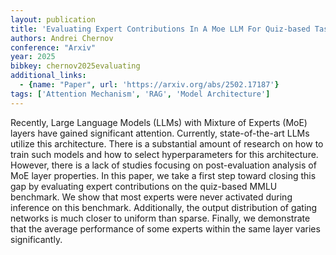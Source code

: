 ```yaml
---
layout: publication
title: 'Evaluating Expert Contributions In A Moe LLM For Quiz-based Tasks'
authors: Andrei Chernov
conference: "Arxiv"
year: 2025
bibkey: chernov2025evaluating
additional_links:
  - {name: "Paper", url: 'https://arxiv.org/abs/2502.17187'}
tags: ['Attention Mechanism', 'RAG', 'Model Architecture']
---
```

Recently, Large Language Models (LLMs) with Mixture of Experts (MoE) layers
have gained significant attention. Currently, state-of-the-art LLMs utilize
this architecture. There is a substantial amount of research on how to train
such models and how to select hyperparameters for this architecture. However,
there is a lack of studies focusing on post-evaluation analysis of MoE layer
properties. In this paper, we take a first step toward closing this gap by
evaluating expert contributions on the quiz-based MMLU benchmark. We show that
most experts were never activated during inference on this benchmark.
Additionally, the output distribution of gating networks is much closer to
uniform than sparse. Finally, we demonstrate that the average performance of
some experts within the same layer varies significantly.
